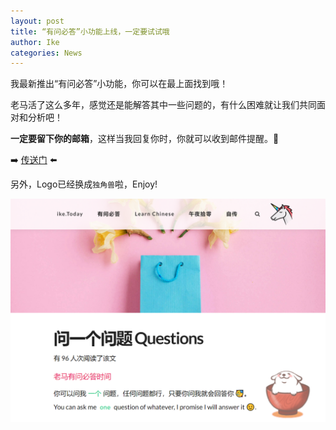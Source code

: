 ```yaml
---
layout: post
title: “有问必答”小功能上线，一定要试试哦
author: Ike
categories: News
---
```


我最新推出“有问必答”小功能，你可以在最上面找到哦！

老马活了这么多年，感觉还是能解答其中一些问题的，有什么困难就让我们共同面对和分析吧！

**一定要留下你的邮箱**，这样当我回复你时，你就可以收到邮件提醒。🤫

➡️ [传送门](/messages/) ⬅️

另外，Logo已经换成``独角兽``啦，Enjoy!

![截图](/assets/img/posts/2020/ask-a-question-to-me.png)